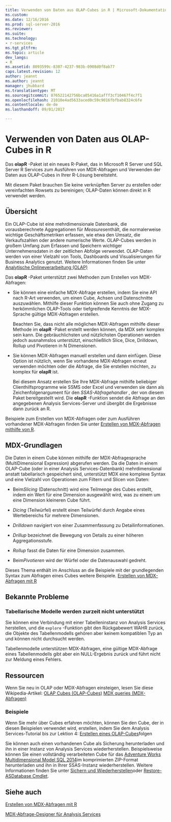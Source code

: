 ```yaml
---
title: Verwenden von Daten aus OLAP-Cubes in R | Microsoft-Dokumentation
ms.custom: 
ms.date: 12/16/2016
ms.prod: sql-server-2016
ms.reviewer: 
ms.suite: 
ms.technology:
- r-services
ms.tgt_pltfrm: 
ms.topic: article
dev_langs:
- R
ms.assetid: 8093599c-8307-4237-983b-0908d0f8ab77
caps.latest.revision: 12
author: jeannt
ms.author: jeannt
manager: jhubbard
ms.translationtype: MT
ms.sourcegitcommit: 876522142756bca05416a1afff3cf10467f4c7f1
ms.openlocfilehash: 21010e4ad5633aced0c59c9016fbfbab8324c6fe
ms.contentlocale: de-de
ms.lasthandoff: 09/01/2017

---
```

# <a name="using-data-from-olap-cubes-in-r"></a>Verwenden von Daten aus OLAP-Cubes in R

Das **olapR** -Paket ist ein neues R-Paket, das in Microsoft R Server und SQL Server R Services zum Ausführen von MDX-Abfragen und Verwenden der Daten aus OLAP-Cubes in Ihrer R-Lösung bereitsteht.

Mit diesem Paket brauchen Sie keine verknüpften Server zu erstellen oder vereinfachten Rowsets zu bereinigen; OLAP-Daten können direkt in R verwendet werden.

## <a name="overview"></a>Übersicht

Ein OLAP-Cube ist eine mehrdimensionale Datenbank, die vorausberechnete Aggregationen für *Measures*enthält, die normalerweise wichtige Geschäftsmetriken erfassen, wie etwa den Umsatz, die Verkaufszahlen oder andere numerische Werte. OLAP-Cubes werden in großem Umfang zum Erfassen und Speichern wichtiger Unternehmensdaten in der zeitlichen Abfolge verwendet. OLAP-Daten werden von einer Vielzahl von Tools, Dashboards und Visualisierungen für Business Analytics genutzt. Weitere Informationen finden Sie unter [Analytische Onlineverarbeitung (OLAP)](https://en.wikipedia.org/wiki/Online_analytical_processing)

Das **olapR** -Paket unterstützt zwei Methoden zum Erstellen von MDX-Abfragen: 

- Sie können eine einfache MDX-Abfrage erstellen, indem Sie eine API nach R-Art verwenden, um einen Cube, Achsen und Datenschnitte auszuwählen. Mithilfe dieser Funktion können Sie auch ohne Zugang zu herkömmlichen OLAP-Tools oder tiefgreifende Kenntnis der MDX-Sprache gültige MDX-Abfragen erstellen.

  Beachten Sie, dass nicht alle möglichen MDX-Abfragen mithilfe dieser Methode im **olapR** -Paket erstellt werden können, da MDX sehr komplex sein kann. Die gebräuchlichsten und nützlichsten Operationen werden jedoch ausnahmslos unterstützt, einschließlich Slice, Dice, Drilldown, Rollup und Pivotieren in N Dimensionen.

+ Sie können MDX-Abfragen manuell erstellen und dann einfügen. Diese Option ist nützlich, wenn Sie vorhandene MDX-Abfragen erneut verwenden möchten oder die Abfrage, die Sie erstellen möchten, zu komplex für **olapR** ist. 

  Bei diesem Ansatz erstellen Sie Ihre MDX-Abfrage mithilfe beliebiger Clienthilfsprogramme wie SSMS oder Excel und verwenden sie dann als Zeichenfolgenargument für den *SSAS-Abfragehandler* , der von diesem Paket bereitgestellt wird. Die **olapR** -Funktion sendet die Abfrage an den angegebenen Analysis Services-Server und übergibt die Ergebnisse dann zurück an R.

Beispiele zum Erstellen von MDX-Abfragen oder zum Ausführen vorhandener MDX-Abfragen finden Sie unter [Erstellen von MDX-Abfragen mithilfe von R](../../advanced-analytics/r-services/how-to-create-mdx-queries-using-olapr.md).


## <a name="mdx-basics"></a>MDX-Grundlagen

Die Daten in einem Cube können mithilfe der MDX-Abfragesprache (MultiDimensional Expression) abgerufen werden. Da die Daten in einem OLAP-Cube (oder in einer Analysis Services-Datenbank) mehrdimensional anstatt tabellarisch gespeichert sind, unterstützt MDX eine komplexe Syntax und eine Vielzahl von Operationen zum Filtern und Slicen von Daten:

+ Beim*Slicing* (Datenschnitt) wird eine Teilmenge des Cubes erstellt, indem ein Wert für eine Dimension ausgewählt wird, was zu einem um eine Dimension kleineren Cube führt. 

+ *Dicing* (Teilwürfel) erstellt einen Teilwürfel durch Angabe eines Wertebereichs für mehrere Dimensionen.

+ *Drilldown* navigiert von einer Zusammenfassung zu Detailinformationen.

+ *Drillup* bezeichnet die Bewegung von Details zu einer höheren Aggregationsstufe.

+ *Rollup* fasst die Daten für eine Dimension zusammen.

+ Beim*Pivotieren* wird der Würfel oder die Datenauswahl gedreht.

Dieses Thema enthält im Anschluss an die Beispiele mit der grundlegenden Syntax zum Abfragen eines Cubes weitere Beispiele.
[Erstellen von MDX-Abfragen mit R](../../advanced-analytics/r-services/how-to-create-mdx-queries-using-olapr.md)


## <a name="known-issues"></a>Bekannte Probleme

### <a name="tabular-models-not-supported-currently"></a>Tabellarische Modelle werden zurzeit nicht unterstützt

Sie können eine Verbindung mit einer Tabelleninstanz von Analysis Services herstellen, und die `explore` -Funktion gibt den Rückgabewert WAHR zurück, die Objekte des Tabellenmodells gehören aber keinem kompatiblen Typ an und können nicht durchsucht werden. 

Tabellenmodelle unterstützen MDX-Abfragen, eine gültige MDX-Abfrage eines Tabellenmodells gibt aber ein NULL-Ergebnis zurück und führt nicht zur Meldung eines Fehlers.

## <a name="resources"></a>Ressourcen

Wenn Sie neu in OLAP oder MDX-Abfragen einsteigen, lesen Sie diese Wikipedia-Artikel: [OLAP Cubes (OLAP-Cubes)](https://en.wikipedia.org/wiki/OLAP_cube)
[MDX queries (MDX-Abfragen)](https://en.wikipedia.org/wiki/MultiDimensional_eXpressions)

### <a name="samples"></a>Beispiele

Wenn Sie mehr über Cubes erfahren möchten, können Sie den Cube, der in diesen Beispielen verwendet wird, erstellen, indem Sie dem Analysis Services-Tutorial bis zur Lektion 4: [Erstellen eines OLAP-Cubes](https://msdn.microsoft.com/library/ms170208.aspx)folgen

Sie können auch einen vorhandenen Cube als Sicherung herunterladen und ihn in einer Instanz von Analysis Services wiederherstellen. Beispielsweise können Sie einen vollständig verarbeiteten Cube für das [Adventure Works Multidimensional Model SQL 2014](http://msftdbprodsamples.codeplex.com/downloads/get/882334)im komprimierten ZIP-Format herunterladen und ihn in Ihrer SSAS-Instanz wiederherstellen. Weitere Informationen finden Sie unter [Sichern und Wiederherstellen](../../analysis-services/multidimensional-models/backup-and-restore-of-analysis-services-databases.md)oder [Restore-ASDatabase Cmdlet](../../analysis-services/powershell/restore-asdatabase-cmdlet.md).

## <a name="see-also"></a>Siehe auch
[Erstellen von MDX-Abfragen mit R](../../advanced-analytics/r-services/how-to-create-mdx-queries-using-olapr.md)

[MDX-Abfrage-Designer für Analysis Services](http://msdn.microsoft.com/library/7e288eee-2d37-485e-a6a0-dbba5e041e26)



